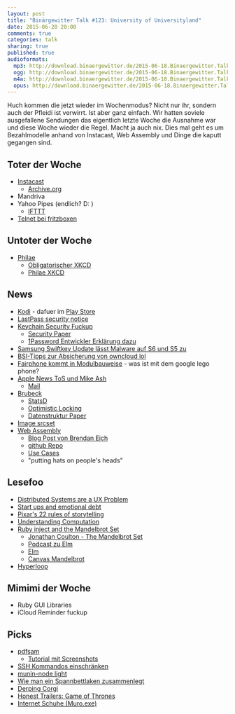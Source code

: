```yaml
---
layout: post
title: "Binärgewitter Talk #123: University of Universityland"
date: 2015-06-20 20:00
comments: true
categories: talk
sharing: true
published: true
audioformats:
  mp3: http://download.binaergewitter.de/2015-06-18.Binaergewitter.Talk.123.mp3
  ogg: http://download.binaergewitter.de/2015-06-18.Binaergewitter.Talk.123.ogg
  m4a: http://download.binaergewitter.de/2015-06-18.Binaergewitter.Talk.123.m4a
  opus: http://download.binaergewitter.de/2015-06-18.Binaergewitter.Talk.123.opus
---
```

Huch kommen die jetzt wieder im Wochenmodus? Nicht nur ihr, sondern auch der Pfleidi ist verwirrt. Ist aber ganz einfach. Wir hatten soviele ausgefallene Sendungen das eigentlich letzte Woche die Ausnahme war und diese Woche wieder die Regel. Macht ja auch nix. Dies mal geht es um Bezahlmodelle anhand von Instacast, Web Assembly und Dinge die kaputt gegangen sind.

## Toter der Woche

- [Instacast]( http://vemedio.com/discontinued/ )
  - [Archive.org]( http://web.archive.org/web/20150315055213/http://vemedio.com/products/instacast )
- Mandriva
- Yahoo Pipes (endlich? D: )
    * [IFTTT]( https://ifttt.com/ )
- [Telnet bei fritzboxen](http://www.heise.de/newsticker/meldung/Testversion-Fritzbox-Firmware-fuer-Vectoring-und-ohne-Telnet-2696116.html )

## Untoter der Woche

- [Philae]( http://www.heise.de/newsticker/meldung/Hallo-vom-Kometen-Lander-Philae-meldet-sich-zurueck-2690194.html )
    * [Obligatorischer XKCD]( https://xkcd.com/695/ )
    * [Philae XKCD]( https://xkcd.com/1446/ )

## News

- [Kodi](http://www.heise.de/newsticker/meldung/Amazon-wirft-Mediacenter-Kodi-aus-seinem-App-Shop-2699003.html ) - dafuer im [Play Store]( https://play.google.com/store/apps/details?id=org.xbmc.kodi )
- [LastPass security notice]( https://blog.lastpass.com/2015/06/lastpass-security-notice.html/ )
- [Keychain Security Fuckup]( http://arstechnica.com/security/2015/06/serious-os-x-and-ios-flaws-let-hackers-steal-keychain-1password-contents/ )
    * [Security Paper]( https://drive.google.com/file/d/0BxxXk1d3yyuZOFlsdkNMSGswSGs/view )
    * [1Password Entwickler Erklärung dazu]( https://blog.agilebits.com/2015/06/17/1password-inter-process-communication-discussion/ )
- [Samsung Swiftkey Update lässt Malware auf S6 und S5 zu]( http://arstechnica.com/security/2015/06/new-exploit-turns-samsung-galaxy-phones-into-remote-bugging-devices/ )
- [BSI-Tipps zur Absicherung von owncloud lol]( http://www.golem.de/news/privater-cloudspeicher-bsi-gibt-tipps-zur-absicherung-von-owncloud-1506-114738.html )
- [Fairphone kommt in Modulbauweise](http://www.heise.de/newsticker/meldung/Fairphone-2-Android-Smartphone-in-Modulbauweise-2690732.html ) - was ist mit dem google lego phone?
- [Apple News ToS und Mike Ash]( https://mikeash.com/pyblog/i-do-not-agree-to-your-terms.html )
    * [Mail]( https://twitter.com/mikeash/status/609551745379889152 )
- [Brubeck]( http://githubengineering.com/brubeck/ )
    * [StatsD]( https://github.com/etsy/statsd )
    * [Optimistic Locking]( https://en.wikipedia.org/wiki/Optimistic_concurrency_control )
    * [Datenstruktur Paper]( http://www.cs.cmu.edu/~dga/papers/memc3-nsdi2013.pdf )
- [Image srcset]( http://blogs.windows.com/msedgedev/2015/06/08/introducing-srcset-responsive-images-in-microsoft-edge )
- [Web Assembly]( https://blog.mozilla.org/luke/2015/06/17/webassembly/ )
    * [Blog Post von Brendan Eich]( https://brendaneich.com/2015/06/from-asm-js-to-webassembly/ )
    * [github Repo]( https://github.com/WebAssembly )
    * [Use Cases]( https://github.com/WebAssembly/design/blob/master/UseCases.md )
    * "putting hats on people's heads"

## Lesefoo

- [Distributed Systems are a UX Problem]( http://bravenewgeek.com/distributed-systems-are-a-ux-problem/ )
- [Start ups and emotional debt]( http://www.evanmiller.org/start-ups-and-emotional-debt.html )
- [Pixar's 22 rules of storytelling]( http://www.aerogrammestudio.com/2013/03/07/pixars-22-rules-of-storytelling/ )
- [Understanding Computation]( http://amazon.de/dp/1449329276?tag=pfleidi-21 )
- [Ruby inject and the Mandelbrot Set]( http://eigenjoy.com/2008/02/22/ruby-inject-and-the-mandelbrot-set/ )
    * [Jonathan Coulton - The Mandelbrot Set]( https://www.youtube.com/watch?v=ES-yKOYaXq0 )
    * [Podcast zu Elm]( http://devchat.tv/ruby-rogues/212-rr-elm-with-richard-feldman-and-evan-czaplicki )
    * [Elm]( http://elm-lang.org/ )
    * [Canvas Mandelbrot]( http://tilde.club/~david/m )
- [Hyperloop]( http://waitbutwhy.com/2015/06/hyperloop.html )

## Mimimi der Woche

- Ruby GUI Libraries
- iCloud Reminder fuckup

## Picks

* [pdfsam](http://www.pdfsam.org/ )
    * [Tutorial mit Screenshots]( http://www.pdfsam.org/uploads/pdfsam-1.1.0-tutorial.pdf )
* [SSH Kommandos einschränken](https://www.thomas-krenn.com/de/wiki/Ausf%C3%BChrbare_SSH-Kommandos_per_authorized_keys_einschr%C3%A4nken )
* [munin-node light](https://github.com/gpkvt/muninlite )
* [Wie man ein Spannbettlaken zusammenlegt]( http://thedoghousediaries.com/4491 )
* [Derping Corgi]( https://www.youtube.com/watch?v=s9whboz1ceU )
* [Honest Trailers: Game of Thrones]( https://www.youtube.com/watch?v=SVaD8rouJn0 )
* [Internet Schuhe (Muro.exe)]( http://eu.muroexe.com/ )

